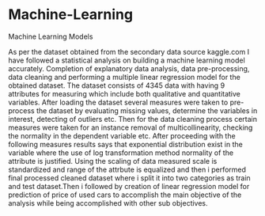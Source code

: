 # Machine-Learning
Machine Learning Models

As per the dataset obtained from the secondary data source kaggle.com I have followed a statistical analysis on building a machine learning model accurately. Completion of explanatory data analysis, data pre-processing, data cleaning and performing a multiple linear regression model for the obtained dataset. The dataset consists of 4345 data with having 9 attributes for measuring which include both qualitative and quantitative variables. After loading the dataset several measures were taken to pre-process the dataset by evaluating missing values, determine the variables in interest, detecting of outliers etc. Then for the data cleaning process certain measures were taken for an instance removal of multicollinearity, checking the normality in the dependent variable etc. After proceeding with the following measures results says that exponential distribution exist in the variable where the use of log transformation method normality of the attribute is justified. Using the scaling of data measured scale is standardized and range of the attrbute is equalized and then i performed final processed cleaned dataset where i split it into two categories as train and test dataset.Then i followed by creation of linear regression model for prediction of price of used cars to accomplish the main objective of the analysis while being accomplished with other sub objectives.
